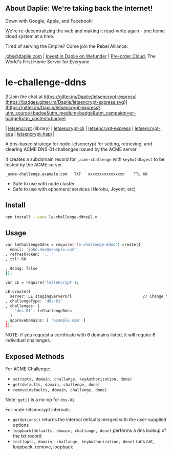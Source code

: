 <!-- BANNER_TPL_BEGIN -->

About Daplie: We're taking back the Internet!
--------------

Down with Google, Apple, and Facebook!

We're re-decentralizing the web and making it read-write again - one home cloud system at a time.

Tired of serving the Empire? Come join the Rebel Alliance:

<a href="mailto:jobs@daplie.com">jobs@daplie.com</a> | [Invest in Daplie on Wefunder](https://daplie.com/invest/) | [Pre-order Cloud](https://daplie.com/preorder/), The World's First Home Server for Everyone

<!-- BANNER_TPL_END -->

le-challenge-ddns
================

[![Join the chat at https://gitter.im/Daplie/letsencrypt-express](https://badges.gitter.im/Daplie/letsencrypt-express.svg)](https://gitter.im/Daplie/letsencrypt-express?utm_source=badge&utm_medium=badge&utm_campaign=pr-badge&utm_content=badge)

| [letsencrypt](https://github.com/Daplie/node-letsencrypt) (library)
| [letsencrypt-cli](https://github.com/Daplie/letsencrypt-cli)
| [letsencrypt-express](https://github.com/Daplie/letsencrypt-express)
| [letsencrypt-koa](https://github.com/Daplie/letsencrypt-koa)
| [letsencrypt-hapi](https://github.com/Daplie/letsencrypt-hapi)
|

A dns-based strategy for node-letsencrypt for setting, retrieving,
and clearing ACME DNS-01 challenges issued by the ACME server

It creates a subdomain record for `_acme-challenge` with `keyAuthDigest`
to be tested by the ACME server.

```
_acme-challenge.example.com   TXT   xxxxxxxxxxxxxxxx    TTL 60
```

* Safe to use with node cluster
* Safe to use with ephemeral services (Heroku, Joyent, etc)

Install
-------

```bash
npm install --save le-challenge-ddns@2.x
```

Usage
-----

```bash
var leChallengeDdns = require('le-challenge-ddns').create({
  email: 'john.doe@example.com'
, refreshToken: '...'
, ttl: 60

, debug: false
});

var LE = require('letsencrypt');

LE.create({
  server: LE.stagingServerUrl                               // Change to LE.productionServerUrl in production
, challengeType: 'dns-01'
, challenges: {
    'dns-01': leChallengeDdns
  }
, approveDomains: [ 'example.com' ]
});
```

NOTE: If you request a certificate with 6 domains listed,
it will require 6 individual challenges.

Exposed Methods
---------------

For ACME Challenge:

* `set(opts, domain, challange, keyAuthorization, done)`
* `get(defaults, domain, challenge, done)`
* `remove(defaults, domain, challenge, done)`

Note: `get()` is a no-op for `dns-01`.

For node-letsencrypt internals:

* `getOptions()` returns the internal defaults merged with the user-supplied options
* `loopback(defaults, domain, challange, done)` performs a dns lookup of the txt record
* `test(opts, domain, challange, keyAuthorization, done)` runs set, loopback, remove, loopback

